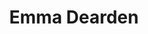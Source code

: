 ---
title: Emma Dearden
submitted: 2019-08-31
gender: female 
course: 
  - History Skills 
graduated: 2013
comment: History award from some unknown location

--- 